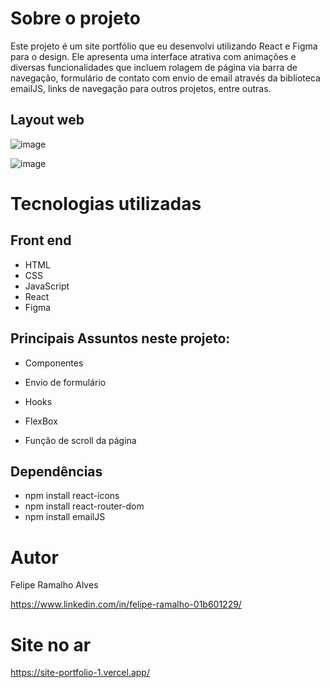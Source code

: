 # Sobre o projeto

Este projeto é um site portfólio que eu desenvolvi utilizando React e Figma para o design. Ele apresenta uma interface atrativa com animações e diversas funcionalidades que incluem rolagem de página via barra de navegação, formulário de contato com envio de email através da biblioteca emailJS, links de navegação para outros projetos, entre outras.

## Layout web
![image](https://user-images.githubusercontent.com/108680857/230964991-bb016b58-e7c3-4f37-8289-30b94153ef13.png)

![image](https://user-images.githubusercontent.com/108680857/230965088-057f64cf-cb19-4e71-9127-4f7fdc7bf3a3.png)


# Tecnologias utilizadas
## Front end
- HTML
- CSS
- JavaScript
- React
- Figma


## Principais Assuntos neste projeto:

- Componentes

- Envio de formulário

- Hooks

- FlexBox

- Função de scroll da página


## Dependências

- npm install react-icons
- npm install react-router-dom
- npm install emailJS


# Autor

Felipe Ramalho Alves

https://www.linkedin.com/in/felipe-ramalho-01b601229/

# Site no ar
https://site-portfolio-1.vercel.app/
